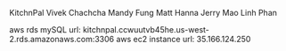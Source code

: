 KitchnPal
Vivek Chachcha
Mandy Fung
Matt Hanna
Jerry Mao
Linh Phan


aws rds mySQL url: kitchnpal.ccwuutvb45he.us-west-2.rds.amazonaws.com:3306
aws ec2 instance url: 35.166.124.250

